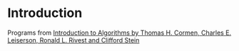 # Introduction

Programs from [Introduction to Algorithms by Thomas H. Cormen, Charles E. Leiserson, Ronald L. Rivest and Clifford Stein](https://mitpress.mit.edu/9780262046305/introduction-to-algorithms/)

